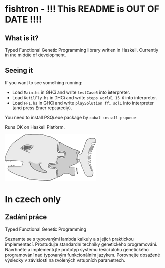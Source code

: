fishtron - !!! This README is OUT OF DATE !!!!
==============================================

What is it?
-----------

Typed Functional Genetic Programming library written in Haskell. Currently in the middle of development.

Seeing it
---------

If you want to see something running:
* Load `Main.hs` in GHCi and write `testCase5` into interpreter.
* Load `KutilFly.hs` in GHCi and write `steps world1 15 6` into interpreter.
* Load `FF1.hs` in GHCi and write `playSolution ff1 sol1` into interpreter (and press Enter repeatedly).

You need to install PSQueue package by `cabal install psqueue`

Runs OK on Haskell Platform.

![](http://github.com/tomkren/fishtron/raw/master/_docs/logo.png)

In czech only
=============

Zadání práce
------------

Typed Functional Genetic Programming

Seznamte se s typovanými lambda kalkuly a s jejich praktickou implementací. 
Prostudujte standardní techniky genetického programování. 
Navrhněte a implementujte prototyp systému řešící úlohu genetického programování nad typovaným funkcionálním jazykem. 
Porovnejte dosažené výsledky v závislosti na zvolených vstupních parametrech. 